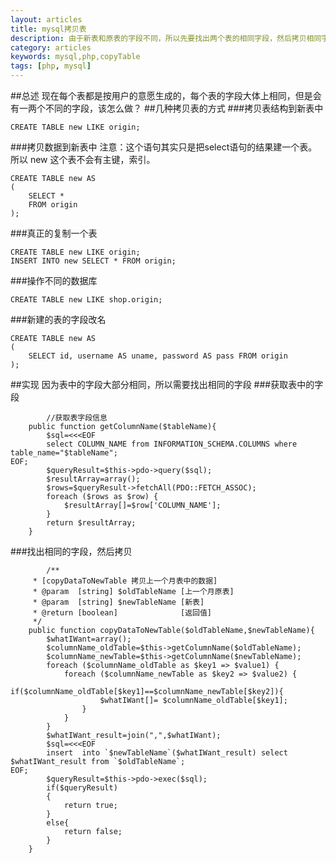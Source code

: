 ```yaml
---
layout: articles
title: mysql拷贝表
description: 由于新表和原表的字段不同，所以先要找出两个表的相同字段，然后拷贝相同字段
category: articles
keywords: mysql,php,copyTable
tags: [php, mysql]
---
```

##总述
现在每个表都是按用户的意愿生成的，每个表的字段大体上相同，但是会有一两个不同的字段，该怎么做？
##几种拷贝表的方式
###拷贝表结构到新表中

	CREATE TABLE new LIKE origin;

###拷贝数据到新表中
注意：这个语句其实只是把select语句的结果建一个表。所以 new 这个表不会有主键，索引。

	CREATE TABLE new AS   
	(   
		SELECT *   
		FROM origin   
	); 

###真正的复制一个表

	CREATE TABLE new LIKE origin;   
	INSERT INTO new SELECT * FROM origin;

###操作不同的数据库

	CREATE TABLE new LIKE shop.origin;   

###新建的表的字段改名

	CREATE TABLE new AS   
	(   
		SELECT id, username AS uname, password AS pass FROM origin   
	);

##实现
因为表中的字段大部分相同，所以需要找出相同的字段
###获取表中的字段

		    //获取表字段信息
        public function getColumnName($tableName){
           	$sql=<<<EOF
           	select COLUMN_NAME from INFORMATION_SCHEMA.COLUMNS where table_name="$tableName";
	EOF;
           	$queryResult=$this->pdo->query($sql);
           	$resultArray=array();
           	$rows=$queryResult->fetchAll(PDO::FETCH_ASSOC);
           	foreach ($rows as $row) {
           	    $resultArray[]=$row['COLUMN_NAME'];
           	}
           	return $resultArray;
       	}

###找出相同的字段，然后拷贝

		    /**
         * [copyDataToNewTable 拷贝上一个月表中的数据]
         * @param  [string] $oldTableName [上一个月原表]
         * @param  [string] $newTableName [新表]
         * @return [boolean]              [返回值]
         */
        public function copyDataToNewTable($oldTableName,$newTableName){
            $whatIWant=array();
            $columnName_oldTable=$this->getColumnName($oldTableName);
            $columnName_newTable=$this->getColumnName($newTableName);
            foreach ($columnName_oldTable as $key1 => $value1) {
                foreach ($columnName_newTable as $key2 => $value2) {
                    if($columnName_oldTable[$key1]==$columnName_newTable[$key2]){
                        $whatIWant[]= $columnName_oldTable[$key1];
                    }
                }
            }
            $whatIWant_result=join(",",$whatIWant);
            $sql=<<<EOF
            insert  into `$newTableName`($whatIWant_result) select $whatIWant_result from `$oldTableName`;
	EOF;
            $queryResult=$this->pdo->exec($sql);
            if($queryResult)
            {
                return true;
            }
            else{
                return false;
            } 
        }